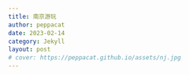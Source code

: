 ```yaml
---
title: 南京游玩
author: peppacat
date: 2023-02-14
category: Jekyll
layout: post
# cover: https://peppacat.github.io/assets/nj.jpg
---
```


<head>
    <style>
        .box {
            display: flex;
            flex-wrap: wrap;
        }

        .imageBox {
            position: relative;
            overflow: hidden;
            margin-bottom: 2%;
            width: 1000px;
        }

        /* 2/3 */
        .imageBox img:nth-child(1):nth-last-child(2),
        .imageBox img:nth-child(2):nth-last-child(1),
        .imageBox img:nth-child(1):nth-last-child(3),
        .imageBox img:nth-child(2):nth-last-child(2),
        .imageBox img:nth-child(3):nth-last-child(1) {
            width: 32%;
        }

        /* 4 */
        .imageBox img:nth-child(1):nth-last-child(4),
        .imageBox img:nth-child(2):nth-last-child(3),
        .imageBox img:nth-child(3):nth-last-child(2),
        .imageBox img:nth-child(4):nth-last-child(1) {
            width: 49%;
        }

        /*  5张以上图片  */
        .imageBox img:nth-child(1):nth-last-child(n + 5),
        .imageBox img:nth-child(1):nth-last-child(n + 5)~img {
            width: 32%;
        }
    </style>
</head>

# 地图

  <div class="box">
      <div class="imageBox">
          <img src="/assets/nanjing/nj.jpg">
      </div>
  </div>

# 时间
* 两天:2023-02-18至2023-02-19

# 行李

<div class="table-wrapper" markdown="block">

  |名称|说明|出门确认|其他|
  |:-:|:-:|:-:|:-:|
  |手机||||
  |钱包|身份证,银行卡,现金|||
  |钥匙||||
  |背包|迪卡侬户外旅行款|||
  |电脑|轻巧办公|||
  |现金|1000备用|||
  |充电宝|2W毫安|||
  |充电线|apple和安卓|||
  |遮阳帽||||
  |羽绒服|防风保暖|||
  |雨伞|轻便旅行款|||
  |水杯|轻便防漏运动款|||

  </div>

# 行程
<div class="table-wrapper" markdown="block">

  |日期|上午|下午|晚上|吃饭|住宿|费用|说明|
  |:-:|:-:|:-:|:-:|:-:|:-:|:-:|:-:|
  |2.18|总统府|玄武湖|夫子庙看花灯,夜游秦淮河|中山东路新街口|布丁酒店(南京珠江路东南大学店)|总统府35,夫子庙50,玄武湖免费,秦淮河船票100|古迹文化|
  |2.19|中山陵|南湖路|老门东|南湖路,老门东|无|中山陵免费,老门东免费|美食(鸭血粉丝汤,盐水鸭,糕点,茶颜悦色|

  </div>

# 小记
## 总统府
  <div class="box">
      <div class="imageBox">
          <img src="\assets\nanjing\ztf\20230311134044.jpg" />
          <img src="\assets\nanjing\ztf\2023031113404418.jpg" />
          <img src="\assets\nanjing\ztf\2023031113404419.jpg" />
      </div>
  </div>

## 玄武湖
  <div class="box">
      <div class="imageBox">
          <img src="\assets\nanjing\xwh\202303111340442.jpg" />
          <img src="\assets\nanjing\xwh\202303111340444.jpg" />
          <img src="\assets\nanjing\xwh\202303111340445.jpg" />
          <img src="\assets\nanjing\xwh\202303111340446.jpg" />
          <img src="\assets\nanjing\xwh\202303111340449.jpg" />
          <img src="\assets\nanjing\xwh\2023031113404422.jpg" />
      </div>
  </div>

## 夫子庙
  <div class="box">
      <div class="imageBox">
          <img src="\assets\nanjing\fzm\202303111340447.jpg" />
          <img src="\assets\nanjing\fzm\2023031113404410.jpg" />
          <img src="\assets\nanjing\fzm\2023031113404423.jpg" />
          <img src="\assets\nanjing\fzm\2023031113404424.jpg" />
          <img src="\assets\nanjing\fzm\2023031113404425.jpg" />
          <img src="\assets\nanjing\fzm\2023031113404427.jpg" />
          <img src="\assets\nanjing\fzm\2023031113404428.jpg" />
          <img src="\assets\nanjing\fzm\2023031113404430.jpg" />
          <img src="\assets\nanjing\fzm\2023031113404431.jpg" />
          <img src="\assets\nanjing\fzm\2023031113404433.jpg" />
      </div>
  </div>

## 中山陵
  <div class="box">
      <div class="imageBox">
          <img src="\assets\nanjing\zsl\2023031113404411.jpg" />
          <img src="\assets\nanjing\zsl\2023031113404412.jpg" />
          <img src="\assets\nanjing\zsl\2023031113404413.jpg" />
          <img src="\assets\nanjing\zsl\2023031113404414.jpg" />
          <img src="\assets\nanjing\zsl\2023031113404415.jpg" />
          <img src="\assets\nanjing\zsl\2023031113404437.jpg" />
          <img src="\assets\nanjing\zsl\2023031113404438.jpg" />
      </div>
  </div>

## 老门东
  <div class="box">
      <div class="imageBox">
          <img src="\assets\nanjing\lmd\2023031113404416.jpg" />
          <img src="\assets\nanjing\lmd\2023031113404417.jpg" />
          <img src="\assets\nanjing\lmd\2023031113404440.jpg" />
          <img src="\assets\nanjing\lmd\2023031113404442.jpg" />
      </div>
  </div>

## 美食
  <div class="box">
      <div class="imageBox">
          <img src="\assets\nanjing\ms\202303111340441.jpg" />
          <img src="\assets\nanjing\ms\2023031113404421.jpg" />
          <img src="\assets\nanjing\ms\2023031113404434.jpg" />
          <img src="\assets\nanjing\ms\2023031113404435.jpg" />
          <img src="\assets\nanjing\ms\2023031113404439.jpg" />
      </div>
  </div>